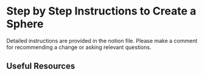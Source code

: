 # Step by Step Instructions to Create a Sphere

Detailed instructions are provided in the notion file. Please make a comment for recommending a change or asking relevant questions.

## Useful Resources
